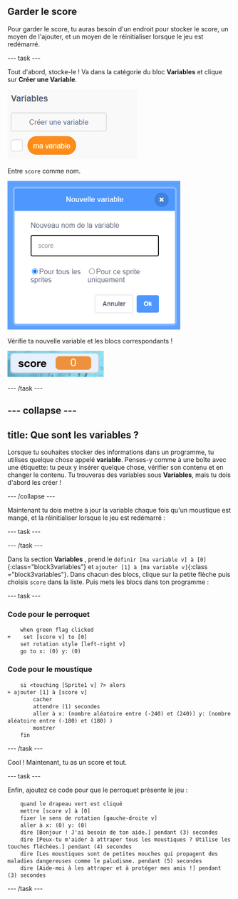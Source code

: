 ## Garder le score

Pour garder le score, tu auras besoin d'un endroit pour stocker le score, un moyen de l'ajouter, et un moyen de le réinitialiser lorsque le jeu est redémarré.

--- task ---

Tout d'abord, stocke-le ! Va dans la catégorie du bloc **Variables** et clique sur **Créer une Variable**.

![](images/catch5.png)

Entre `score` comme nom.

![](images/catch6.png)

Vérifie ta nouvelle variable et les blocs correspondants !

![La variable de score est affichée sur la scène](images/scoreVariableStage.png)

--- /task ---

--- collapse ---
---
title: Que sont les variables ?
---

Lorsque tu souhaites stocker des informations dans un programme, tu utilises quelque chose appelé **variable**. Penses-y comme à une boîte avec une étiquette: tu peux y insérer quelque chose, vérifier son contenu et en changer le contenu. Tu trouveras des variables sous **Variables**, mais tu dois d'abord les créer !

--- /collapse ---

Maintenant tu dois mettre à jour la variable chaque fois qu'un moustique est mangé, et la réinitialiser lorsque le jeu est redémarré :

--- task ---

--- /task ---

Dans la section **Variables** , prend le `définir [ma variable v] à [0]`{:class="block3variables"} et `ajouter [1] à [ma variable v]`{:class ="block3variables"}. Dans chacun des blocs, clique sur la petite flèche puis choisis `score` dans la liste. Puis mets les blocs dans ton programme :

--- task ---

### Code pour le perroquet

```blocks3
    when green flag clicked
+    set [score v] to [0]
    set rotation style [left-right v]
    go to x: (0) y: (0)
```

### Code pour le moustique

```blocks3
    si <touching [Sprite1 v] ?> alors
+ ajouter [1] à [score v]
        cacher
        attendre (1) secondes
        aller à x: (nombre aléatoire entre (-240) et (240)) y: (nombre aléatoire entre (-180) et (180) )
        montrer
    fin
```

--- /task ---

Cool ! Maintenant, tu as un score et tout.

--- task ---

Enfin, ajoutez ce code pour que le perroquet présente le jeu :

```blocks3
    quand le drapeau vert est cliqué
    mettre [score v] à [0]
    fixer le sens de rotation [gauche-droite v]
    aller à x: (0) y: (0)
    dire [Bonjour ! J'ai besoin de ton aide.] pendant (3) secondes
    dire [Peux-tu m'aider à attraper tous les moustiques ? Utilise les touches fléchées.] pendant (4) secondes
    dire [Les moustiques sont de petites mouches qui propagent des maladies dangereuses comme le paludisme. pendant (5) secondes
    dire [Aide-moi à les attraper et à protéger mes amis !] pendant (3) secondes
```

--- /task ---
